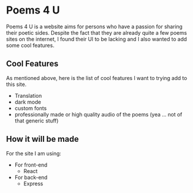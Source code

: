 # Poems 4 U

Poems 4 U is a website aims for persons who have a passion for sharing their poetic sides. Despite the fact that they are already quite a few poems sites on the internet, I found their UI to be lacking and I also wanted to add some cool features. 

## Cool Features

As mentioned above, here is the list of cool features I want to trying add to this site.

- Translation 
- dark mode
- custom fonts
- professionally made or high quality audio of the poems (yea ... not of that generic stuff)

## How it will be made

For the site I am using:
- For front-end
    - React
- For back-end
    - Express

